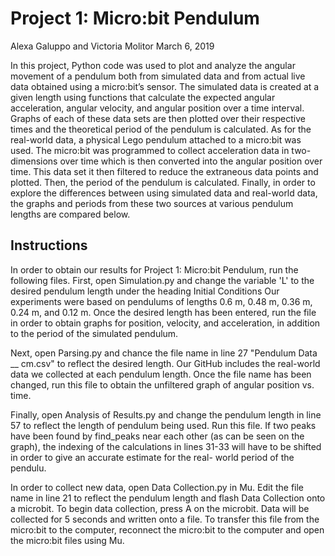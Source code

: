# Project 1: Micro:bit Pendulum

Alexa Galuppo and Victoria Molitor
March 6, 2019

In this project, Python code was used to plot and analyze the angular movement of a pendulum both from simulated data and from
actual live data obtained using a micro:bit’s sensor. The simulated data is created at a given length using functions that 
calculate the expected angular acceleration, angular velocity, and angular position over a time interval. Graphs of each of 
these data sets are then plotted over their respective times and the theoretical period of the pendulum is calculated. As for 
the real-world data, a physical Lego pendulum attached to a micro:bit was used. The micro:bit was programmed to collect 
acceleration data in two-dimensions over time which is then converted into the angular position over time. This data set it 
then filtered to reduce the extraneous data points and plotted. Then, the period of the pendulum is calculated. Finally, in 
order to explore the differences between using simulated data and real-world data, the graphs and periods from these two 
sources at various pendulum lengths are compared below.

## Instructions
In order to obtain our results for Project 1: Micro:bit Pendulum, run the following files. 
First, open Simulation.py and change the variable 'L' to the desired pendulum length under the heading Initial Conditions 
Our experiments were based on pendulums of lengths 0.6 m, 0.48 m, 0.36 m, 0.24 m, and 0.12 m. 
Once the desired length has been entered, run the file in order to obtain graphs for position, velocity, 
and acceleration, in addition to the period of the simulated pendulum. 

Next, open Parsing.py and chance the file name in line 27 "Pendulum Data __ cm.csv" to reflect the desired length. 
Our GitHub includes the real-world data we collected at each pendulum length. 
Once the file name has been changed, run this file to obtain the unfiltered graph of angular position vs. time. 

Finally, open Analysis of Results.py and change the pendulum length in line 57 to reflect the length of 
pendulum being used. Run this file. If two peaks have been found by find_peaks near each other (as can be seen on the graph), 
the indexing of the calculations in lines 31-33 will have to be shifted in order to give an accurate estimate for the real-
world period of the pendulu. 

In order to collect new data, open Data Collection.py in Mu. Edit the file name in line 21 to reflect
the pendulum length and flash Data Collection onto a microbit. To begin data collection, press A on the microbit. 
Data will be collected for 5 seconds and written onto a file. To transfer this file from the micro:bit 
to the computer, reconnect the micro:bit to the computer and open the micro:bit files using Mu. 
